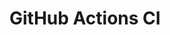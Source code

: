# GitHub Actions CI













































































































































































































































































































































































































































































































































































































































































































































































































































































































































































































































































































































































































































































































































































































































































































































































































































































































































































































































































































































































































































































































































































































































































































































































































































































































































































































































































































































































































































